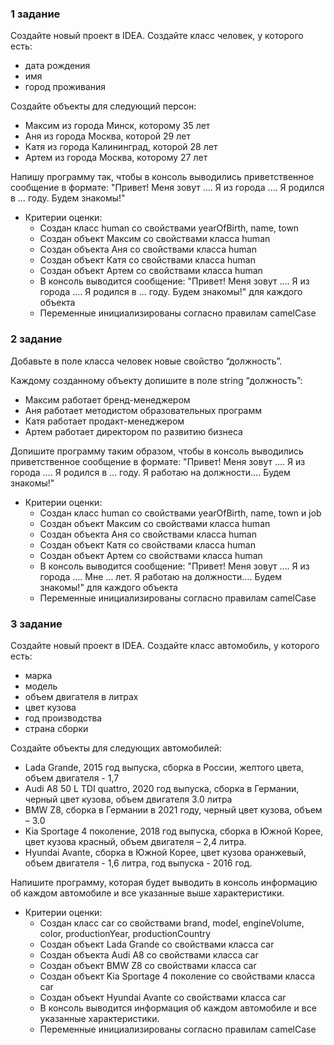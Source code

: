 ### **1 задание**

Создайте новый проект в IDEA. Создайте класс человек, у которого есть:

- дата рождения
- имя
- город проживания

Создайте объекты для следующий персон:

- Максим из города Минск, которому 35 лет
- Аня из города Москва, которой 29 лет
- Катя из города Калининград, которой 28 лет
- Артем из города Москва, которому 27 лет

Напишу программу так, чтобы в консоль выводились приветственное сообщение в формате:
"Привет! Меня зовут …. Я из города …. Я родился в … году. Будем знакомы!"

- Критерии оценки:
    - Создан класс human со свойствами yearOfBirth, name, town
    - Создан объект Максим со свойствами класса human
    - Создан объекта Аня со свойствами класса human
    - Создан объект Катя со свойствами класса human
    - Создан объект Артем со свойствами класса human
    - В консоль выводится сообщение: "Привет! Меня зовут …. Я из города …. 
  Я родился в … году. Будем знакомы!" для каждого объекта
    - Переменные инициализированы согласно правилам camelCase

### **2 задание**

Добавьте в поле класса человек новые свойство “должность”.

Каждому созданному объекту допишите в поле string “должность”:

- Максим работает бренд-менеджером
- Аня работает методистом образовательных программ
- Катя работает продакт-менеджером
- Артем работает директором по развитию бизнеса

Допишите программу таким образом, чтобы в консоль выводились приветственное сообщение в формате:
"Привет! Меня зовут …. Я из города …. Я родился в … году. Я работаю на должности…. Будем знакомы!"

- Критерии оценки:
    - Создан класс human со свойствами yearOfBirth, name, town и job
    - Создан объект Максим со свойствами класса human
    - Создан объекта Аня со свойствами класса human
    - Создан объект Катя со свойствами класса human
    - Создан объект Артем со свойствами класса human
    - В консоль выводится сообщение: "Привет! Меня зовут …. Я из города ….
  Мне … лет. Я работаю на должности…. Будем знакомы!" для каждого объекта
    - Переменные инициализированы согласно правилам camelCase

### 3 **задание**

Создайте новый проект в IDEA. Создайте класс автомобиль, у которого есть:

- марка
- модель
- объем двигателя в литрах
- цвет кузова
- год производства
- страна сборки

Создайте объекты для следующих автомобилей:

- Lada Grande, 2015 год выпуска, сборка в России, желтого цвета, объем двигателя - 1,7
- Audi A8 50 L TDI quattro, 2020 год выпуска, сборка в Германии, черный цвет кузова, объем двигателя 3.0 литра
- BMW Z8, сборка в Германии в 2021 году, черный цвет кузова, объем – 3.0
- Kia Sportage 4 поколение, 2018 год выпуска, сборка в Южной Корее, цвет кузова красный, объем двигателя – 2,4 литра.
- Hyundai Avante, сборка в Южной Корее, цвет кузова оранжевый, объем двигателя - 1,6 литра, год выпуска - 2016 год.

Напишите программу, которая будет выводить в консоль информацию об каждом автомобиле и все указанные выше характеристики.

- Критерии оценки:
    - Создан класс car со свойствами brand, model, engineVolume, color, productionYear, productionCountry
    - Создан объект Lada Grande со свойствами класса car
    - Создан объекта Audi A8 со свойствами класса car
    - Создан объект BMW Z8 со свойствами класса car
    - Создан объект Kia Sportage 4 поколение со свойствами класса car
    - Создан объект Hyundai Avante со свойствами класса car
    - В консоль выводится информация об каждом автомобиле и все указанные характеристики.
    - Переменные инициализированы согласно правилам camelCase
